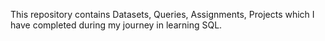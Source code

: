 This repository contains Datasets, Queries, Assignments, Projects which I have completed during my journey in learning SQL.
